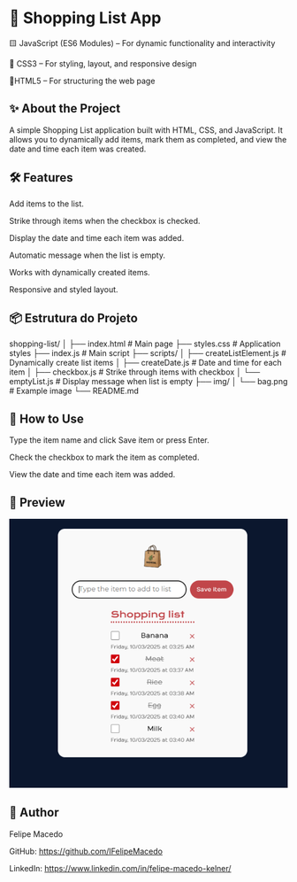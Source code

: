 # 🛒 Shopping List App

🟨 JavaScript (ES6 Modules) – For dynamic functionality and interactivity

🎨 CSS3 – For styling, layout, and responsive design

📄HTML5 – For structuring the web page

## ✨ About the Project

A simple Shopping List application built with HTML, CSS, and JavaScript.
It allows you to dynamically add items, mark them as completed, and view the date and time each item was created.

## 🛠 Features

Add items to the list.

Strike through items when the checkbox is checked.

Display the date and time each item was added.

Automatic message when the list is empty.

Works with dynamically created items.

Responsive and styled layout.

## 📦 Estrutura do Projeto

shopping-list/
│
├── index.html           # Main page
├── styles.css           # Application styles
├── index.js             # Main script
├── scripts/
│   ├── createListElement.js   # Dynamically create list items
│   ├── createDate.js          # Date and time for each item
│   ├── checkbox.js            # Strike through items with checkbox
│   └── emptyList.js           # Display message when list is empty
├── img/
│   └── bag.png          # Example image
└── README.md

## 🚀 How to Use

Type the item name and click Save item or press Enter.

Check the checkbox to mark the item as completed.

View the date and time each item was added.

## 📸 Preview

![Preview of the app](./assets/preview.png)



## 📝 Author

Felipe Macedo

GitHub: https://github.com/IFelipeMacedo

LinkedIn: https://www.linkedin.com/in/felipe-macedo-kelner/

